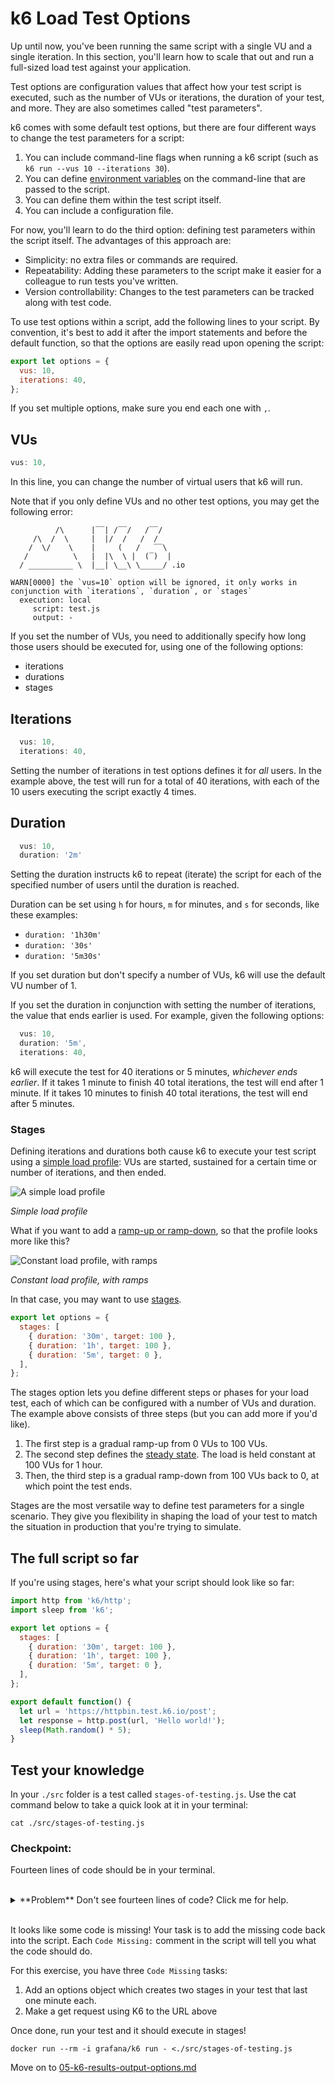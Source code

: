 # k6 Load Test Options

Up until now, you've been running the same script with a single VU and a single iteration. In this section, you'll learn how to scale that out and run a full-sized load test against your application.

Test options are configuration values that affect how your test script is executed, such as the number of VUs or iterations, the duration of your test, and more. They are also sometimes called "test parameters".

k6 comes with some default test options, but there are four different ways to change the test parameters for a script:
1. You can include command-line flags when running a k6 script (such as `k6 run --vus 10 --iterations 30`).
2. You can define [environment variables](https://k6.io/docs/using-k6/environment-variables/) on the command-line that are passed to the script.
3. You can define them within the test script itself.
4. You can include a configuration file.

For now, you'll learn to do the third option: defining test parameters within the script itself. The advantages of this approach are:
- Simplicity: no extra files or commands are required.
- Repeatability: Adding these parameters to the script make it easier for a colleague to run tests you've written.
- Version controllability: Changes to the test parameters can be tracked along with test code.

To use test options within a script, add the following lines to your script. By convention, it's best to add it after the import statements and before the default function, so that the options are easily read upon opening the script:

```js
export let options = {
  vus: 10,
  iterations: 40,
};
```

If you set multiple options, make sure you end each one with  `,`.

## VUs

```js
vus: 10,
```

In this line, you can change the number of virtual users that k6 will run.

Note that if you only define VUs and no other test options, you may get the following error:

```plain
          /\      |‾‾| /‾‾/   /‾‾/   
     /\  /  \     |  |/  /   /  /    
    /  \/    \    |     (   /   ‾‾\  
   /          \   |  |\  \ |  (‾)  | 
  / __________ \  |__| \__\ \_____/ .io

WARN[0000] the `vus=10` option will be ignored, it only works in conjunction with `iterations`, `duration`, or `stages` 
  execution: local
     script: test.js
     output: -
```

If you set the number of VUs, you need to additionally specify how long those users should be executed for, using one of the following options:
- iterations
- durations
- stages

## Iterations

```js
  vus: 10,
  iterations: 40,
```

Setting the number of iterations in test options defines it for *all* users. In the example above, the test will run for a total of 40 iterations, with each of the 10 users executing the script exactly 4 times.

## Duration

```js
  vus: 10,
  duration: '2m'
```

Setting the duration instructs k6 to repeat (iterate) the script for each of the specified number of users until the duration is reached.

Duration can be set using `h` for hours, `m` for minutes, and `s` for seconds, like these examples:
- `duration: '1h30m'`
- `duration: '30s'`
- `duration: '5m30s'`

If you set duration but don't specify a number of VUs, k6 will use the default VU number of 1.

If you set the duration in conjunction with setting the number of iterations, the value that ends earlier is used. For example, given the following options:

```js
  vus: 10,
  duration: '5m',
  iterations: 40,
```

k6 will execute the test for 40 iterations or 5 minutes, *whichever ends earlier*. If it takes 1 minute to finish 40 total iterations, the test will end after 1 minute. If it takes 10 minutes to finish 40 total iterations, the test will end after 5 minutes.

### Stages

Defining iterations and durations both cause k6 to execute your test script using a [simple load profile](../XX-Future-Ideas/Parameters-of-a-load-test.md#Simple-load-profile): VUs are started, sustained for a certain time or number of iterations, and then ended.

![A simple load profile](./images/load_profile-no_ramp-up_or_ramp-down.png)

_Simple load profile_

What if you want to add a [ramp-up or ramp-down](../XX-Future-Ideas/Parameters-of-a-load-test.md#ramp-up-and-ramp-down-periods), so that the profile looks more like this?

![Constant load profile, with ramps](./images/load_profile-constant.png)

_Constant load profile, with ramps_

In that case, you may want to use [stages](https://k6.io/docs/using-k6/options/#stages).

```js
export let options = {
  stages: [
    { duration: '30m', target: 100 },
    { duration: '1h', target: 100 },
    { duration: '5m', target: 0 },
  ],
};
```

The stages option lets you define different steps or phases for your load test, each of which can be configured with a number of VUs and duration. The example above consists of three steps (but you can add more if you'd like).

1. The first step is a gradual ramp-up from 0 VUs to 100 VUs.
2. The second step defines the [steady state](../XX-Future-Ideas/Parameters-of-a-load-test.md#Steady-state). The load is held constant at 100 VUs for 1 hour.
3. Then, the third step is a gradual ramp-down from 100 VUs back to 0, at which point the test ends.

Stages are the most versatile way to define test parameters for a single scenario. They give you flexibility in shaping the load of your test to match the situation in production that you're trying to simulate.

## The full script so far

If you're using stages, here's what your script should look like so far:

```js
import http from 'k6/http';
import sleep from 'k6';

export let options = {
  stages: [
    { duration: '30m', target: 100 },
    { duration: '1h', target: 100 },
    { duration: '5m', target: 0 },
  ],
};

export default function() {
  let url = 'https://httpbin.test.k6.io/post';
  let response = http.post(url, 'Hello world!');
  sleep(Math.random() * 5);
}
```

## Test your knowledge

In your `./src` folder is a test called `stages-of-testing.js`. Use the cat command below to take a quick look at it in your terminal:

```
cat ./src/stages-of-testing.js
```

### Checkpoint:
 Fourteen lines of code should be in your terminal. 

</br>
<details>
    <summary>**Problem** Don't see fourteen lines of code? Click me for help.</summary>

You should see an output in your terminal similar to this:

```
thomas.shipley@HOME exercise-2 % cat ./src/stages-of-testing.js
import http from 'k6/http';
import sleep from 'k6';


// Code Missing: Add options to create two stages
// in your test run one of one minute
// and another of two minutes 

export default function() {
  let url = 'https://test.k6.io/contacts.php';
  // Code Missing: Make a get request using k6 to
  // the URL above.
  sleep(Math.random() * 5);
}
```

If you see an output like this:

```
cat: .stages-of-testing.js: No such file or directory
```

Check your terminal is in the exercise-2 folder
</details>
</br>

It looks like some code is missing! Your task is to add the missing code back into the script.
Each `Code Missing:` comment in the script will tell you what the code should do.

For this exercise, you have three `Code Missing` tasks:

1. Add an options object which creates two stages in your test that last one minute each.
2. Make a get request using K6 to the URL above

Once done, run your test and it should execute in stages!

```
docker run --rm -i grafana/k6 run - <./src/stages-of-testing.js
```

Move on to [05-k6-results-output-options.md](05-k6-results-output-options.md)